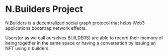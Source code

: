 # N.Builders Project

N.Builders is a decentralized social graph protocol that helps Web3 applications bootstrap network effects.

Users(or as we call ourselves BUILDERS) are able to record their memory of being together in the same space or having a conversation by issuing an NFT using n.builders.